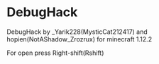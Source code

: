 # DebugHack
DebugHack by _Yarik228(MysticCat212417) and hopien(NotAShadow_Zrozrux) for minecraft 1.12.2

For open press Right-shift(Rshift)


